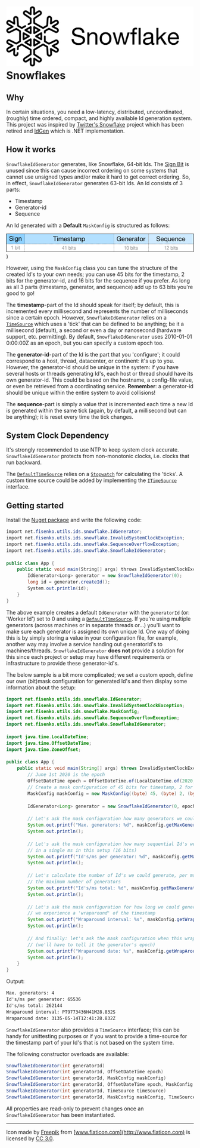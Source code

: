 # ![Logo](https://raw.githubusercontent.com/fisenkodv/id-generators/master/assets/images/snowflake/logo.png) Snowflakes

## Why

In certain situations, you need a low-latency, distributed, uncoordinated, (roughly) time ordered, compact, and highly available Id generation system. This project was inspired by [Twitter's Snowflake](https://github.com/twitter/snowflake) project which has been retired and [IdGen](https://github.com/RobThree/IdGen) which is .NET implementation.

## How it works

`SnowflakeIdGenerator` generates, like Snowflake, 64-bit Ids. The [Sign Bit](https://en.wikipedia.org/wiki/Sign_bit) is unused since this can cause incorrect ordering on some systems that cannot use unsigned types and/or make it hard to get correct ordering. So, in effect, `SnowflakeIdGenerator` generates 63-bit Ids. An Id consists of 3 parts:

* Timestamp
* Generator-id
* Sequence

An Id generated with a **Default** `MaskConfig` is structured as follows:

![Id structure](https://raw.githubusercontent.com/fisenkodv/id-generators/master/assets/images/snowflake/structure.png))

However, using the `MaskConfig` class you can tune the structure of the created Id's to your own needs; you can use 45 bits for the timestamp, 2 bits for the generator-id, and 16 bits for the sequence if you prefer. As long as all 3 parts (timestamp, generator, and sequence) add up to 63 bits you're good to go!

The **timestamp**-part of the Id should speak for itself; by default, this is incremented every millisecond and represents the number of milliseconds since a certain epoch. However, `SnowflakeIdGenerator` relies on a [`TimeSource`](src/main/java/net/fisenko/utils/ids/snowflake/TimeSource.java) which uses a 'tick' that can be defined to be anything; be it a millisecond (default), a second or even a day or nanosecond (hardware support, etc. permitting). By default, `SnowflakeIdGenerator` uses 2010-01-01 0:00:00Z as an epoch, but you can specify a custom epoch too.

The **generator-id**-part of the Id is the part that you 'configure'; it could correspond to a host, thread, datacenter, or continent: it's up to you. However, the generator-id should be unique in the system: if you have several hosts or threads generating Id's, each host or thread should have its own generator-id. This could be based on the hostname, a config-file value, or even be retrieved from a coordinating service. **Remember**: a generator-id should be unique within the entire system to avoid collisions!

The **sequence**-part is simply a value that is incremented each time a new Id is generated within the same tick (again, by default, a millisecond but can be anything); it is reset every time the tick changes.

## System Clock Dependency

It's strongly recommended to use NTP to keep system clock accurate. `SnowflakeIdGenerator` protects from non-monotonic clocks, i.e. clocks that run backward.

The [`DefaultTimeSource`](src/main/java/net/fisenko/utils/ids/snowflake/DefaultTimeSource.java) relies on a [`Stopwatch`](https://commons.apache.org/proper/commons-lang/javadocs/api-release/org/apache/commons/lang3/time/StopWatch.html) for calculating the 'ticks'. A custom time source could be added by implementing the [`ITimeSource`](src/main/java/net/fisenko/utils/ids/snowflake/TimeSource.java) interface.

## Getting started

Install the [Nuget package](https://www.nuget.org/packages/IdGen) and write the following code:

```c#
import net.fisenko.utils.ids.snowflake.IdGenerator;
import net.fisenko.utils.ids.snowflake.InvalidSystemClockException;
import net.fisenko.utils.ids.snowflake.SequenceOverflowException;
import net.fisenko.utils.ids.snowflake.SnowflakeIdGenerator;

public class App {
    public static void main(String[] args) throws InvalidSystemClockException, SequenceOverflowException {
        IdGenerator<Long> generator = new SnowflakeIdGenerator(0);
        long id = generator.createId();
        System.out.println(id);
    }
}
```

The above example creates a default `IdGenerator` with the `generatorId` (or: 'Worker Id') set to 0 and using a [`DefaultTimeSource`](src/main/java/net/fisenko/utils/ids/snowflake/DefaultTimeSource.java). If you're using multiple generators (across machines or in separate threads or...) you'll want to make sure each generator is assigned its own unique Id. One way of doing this is by simply storing a value in your configuration file, for example, another way may involve a service handing out generatorId's to machines/threads. `SnowflakeIdGenerator` **does not** provide a solution for this since each project or setup may have different requirements or infrastructure to provide these generator-id's.

The below sample is a bit more complicated; we set a custom epoch, define our own (bit)mask configuration for generated Id's and then display some information about the setup:

```java
import net.fisenko.utils.ids.snowflake.IdGenerator;
import net.fisenko.utils.ids.snowflake.InvalidSystemClockException;
import net.fisenko.utils.ids.snowflake.MaskConfig;
import net.fisenko.utils.ids.snowflake.SequenceOverflowException;
import net.fisenko.utils.ids.snowflake.SnowflakeIdGenerator;

import java.time.LocalDateTime;
import java.time.OffsetDateTime;
import java.time.ZoneOffset;

public class App {
    public static void main(String[] args) throws InvalidSystemClockException, SequenceOverflowException {
        // June 1st 2020 is the epoch
        OffsetDateTime epoch = OffsetDateTime.of(LocalDateTime.of(2020, 6, 1, 0, 0, 0), ZoneOffset.UTC);
        // Create a mask configuration of 45 bits for timestamp, 2 for generator-id and 16 for sequence
        MaskConfig maskConfig = new MaskConfig((byte) 45, (byte) 2, (byte) 16);

        IdGenerator<Long> generator = new SnowflakeIdGenerator(0, epoch, maskConfig);

        // Let's ask the mask configuration how many generators we could instantiate in this setup (2 bits)
        System.out.printf("Max. generators: %d", maskConfig.getMaxGenerators());
        System.out.println();

        // Let's ask the mask configuration how many sequential Id's we could generate
        // in a single ms in this setup (16 bits)
        System.out.printf("Id's/ms per generator: %d", maskConfig.getMaxSequenceIds());
        System.out.println();

        // Let's calculate the number of Id's we could generate, per ms, should we use
        // the maximum number of generators
        System.out.printf("Id's/ms total: %d", maskConfig.getMaxGenerators() * maskConfig.getMaxSequenceIds());
        System.out.println();

        // Let's ask the mask configuration for how long we could generate Id's before
        // we experience a 'wraparound' of the timestamp
        System.out.printf("Wraparound interval: %s", maskConfig.getWrapAroundInterval(generator.getTimeSource()));
        System.out.println();

        // And finally: let's ask the mask configuration when this wraparound will happen
        // (we'll have to tell it the generator's epoch)
        System.out.printf("Wraparound date: %s", maskConfig.getWrapAroundDate(generator.getEpoch(), generator.getTimeSource()));
        System.out.println();
    }
}
```

Output:

```txt
Max. generators: 4
Id's/ms per generator: 65536
Id's/ms total: 262144
Wraparound interval: PT9773436H41M28.832S
Wraparound date: 3135-05-14T12:41:28.832Z
```

`SnowflakeIdGenerator` also provides a `TimeSource` interface; this can be handy for unittesting purposes or if you want to provide a time-source for the timestamp part of your Id's that is not based on the system time.

The following constructor overloads are available:

```java
SnowflakeIdGenerator(int generatorId)
SnowflakeIdGenerator(int generatorId, OffsetDateTime epoch)
SnowflakeIdGenerator(int generatorId, MaskConfig maskConfig)
SnowflakeIdGenerator(int generatorId, OffsetDateTime epoch, MaskConfig maskConfig)
SnowflakeIdGenerator(int generatorId, TimeSource timeSource)
SnowflakeIdGenerator(int generatorId, MaskConfig maskConfig, TimeSource timeSource)
```

All properties are read-only to prevent changes once an `SnowflakeIdGenerator` has been instantiated.

<hr>

Icon made by [Freepik](http://www.flaticon.com/authors/freepik) from [www.flaticon.com](http://www.flaticon.com) is licensed by [CC 3.0](http://creativecommons.org/licenses/by/3.0/).